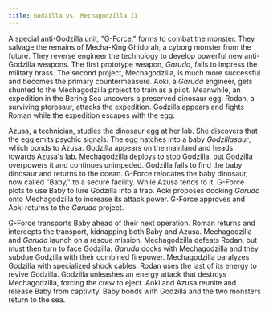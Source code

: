 ```yaml
---
title: Godzilla vs. Mechagodzilla II
---
```


A special anti-Godzilla unit, "G-Force," forms to combat the monster. They
salvage the remains of Mecha-King Ghidorah, a cyborg monster from the future.
They reverse engineer the technology to develop powerful new anti-Godzilla
weapons. The first prototype weapon, _Garuda_, fails to impress the military
brass. The second project, Mechagodzilla, is much more successful and becomes
the primary countermeasure. Aoki, a _Garuda_ engineer, gets shunted to the
Mechagodzilla project to train as a pilot. Meanwhile, an expedition in the
Bering Sea uncovers a preserved dinosaur egg. Rodan, a surviving pterosaur,
attacks the expedition. Godzilla appears and fights Roman while the expedition
escapes with the egg.

Azusa, a technician, studies the dinosaur egg at her lab. She discovers that the
egg emits psychic signals. The egg hatches into a baby _Godzillasaur_, which bonds
to Azusa. Godzilla appears on the mainland and heads towards Azusa's lab.
Mechagodzilla deploys to stop Godzilla, but Godzilla overpowers it and continues
unimpeded. Godzilla fails to find the baby dinosaur and returns to the ocean.
G-Force relocates the baby dinosaur, now called "Baby," to a secure facility.
While Azusa tends to it, G-Force plots to use Baby to lure Godzilla into a trap.
Aoki proposes docking _Garuda_ onto Mechagodzilla to increase its attack power.
G-Force approves and Aoki returns to the _Garuda_ project.

G-Force transports Baby ahead of their next operation. Roman returns and
intercepts the transport, kidnapping both Baby and Azusa. Mechagodzilla and
_Garuda_ launch on a rescue mission. Mechagodzilla defeats Rodan, but must then
turn to face Godzilla. _Garuda_ docks with Mechagodzilla and they subdue Godzilla
with their combined firepower. Mechagodzilla paralyzes Godzilla with specialized
shock cables. Rodan uses the last of its energy to revive Godzilla. Godzilla
unleashes an energy attack that destroys Mechagodzilla, forcing the crew to
eject. Aoki and Azusa reunite and release Baby from captivity. Baby bonds with
Godzilla and the two monsters return to the sea.
